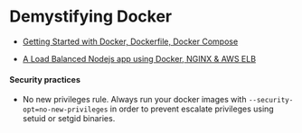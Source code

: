 # Demystifying Docker

- [Getting Started with Docker, Dockerfile, Docker Compose](https://github.com/Darlene-Naz/Demystifying-Docker/tree/main/Getting-Started)

- [A Load Balanced Nodejs app using Docker, NGINX & AWS ELB](https://github.com/Darlene-Naz/Demystifying-Docker/tree/main/Load-Balanced-Nodejs-App)



#### Security practices

- No new privileges rule. Always run your docker images with `--security-opt=no-new-privileges` in order to prevent escalate privileges using setuid or setgid binaries.
